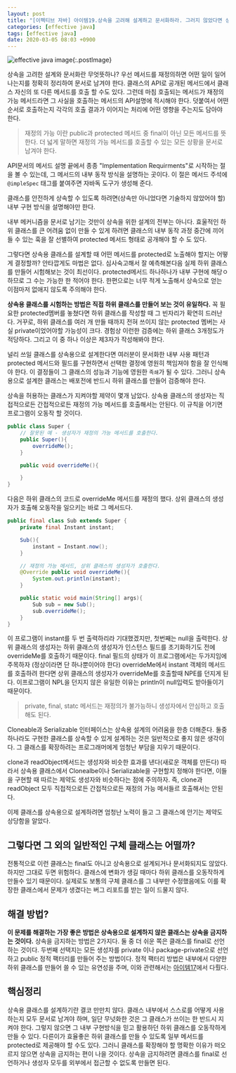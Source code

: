 ```yaml
---
layout: post
title: "[이펙티브 자바] 아이템19.상속을 고려해 설계하고 문서화하라. 그러지 않았다면 상속을 금지하라"
categories: [effective java]
tags: [effective java]
date: 2020-03-05 08:03 +0900
---
```


![effective java image](https://user-images.githubusercontent.com/28615416/75598228-81ca1c00-5add-11ea-9319-e949af4e07cd.png){:.postImage}

상속을 고려한 설계와 문서화란 무엇뜻하나?
우선 메서드를 재정의하면 어떤 일이 일어나는지를 정확히 정리하여 문서로 남겨야 한다.
클래스의 API로 공개된 메서드에서 클래스 자신의 또 다른 메서드를 호출 할 수도 있다. 그런데 마침 호출되는 메서드가 재정의 가능 메서드라면 그 사실을 호출하는 메서드의 API설명에 적시해야 한다. 덧붙여서 어떤 순서로 호출하는지 각각의 호출 결과가 이어지는 처리에 어떤 영향을 주는지도 담아야 한다.

> 재정의 가능 이란 public과 protected 메서드 중 final이 아닌 모든 메서드를 뜻한다.
> 더 넓게 말하면 재정의 가능 메서드를 호출할 수 있는 모든 상황을 문서로 남겨야 한다.

API문서의 메서드 설명 끝에서 종종 "Implementation Requirments"로 시작하는 절을 볼 수 있는데, 그 메서드의 내부 동작 방식을 설명하는 곳이다. 이 절은 메서드 주석에 `@impleSpec` 태그를 붙여주면 자바독 도구가 생성해 준다.

클래스를 안전하게 상속할 수 있도록 하려면(상속만 아니었다면 기술하지 않았어야 할) 내부 구현 방식을 설명해야만 한다.

내부 메커니즘을 문서로 남기는 것만이 상속을 위한 설계의 전부는 아니다. 효울적인 하위 클래스를 큰 어려움 없이 만들 수 있게 하려면 클래스의 내부 동작 과정 중간에 끼어들 수 있는 훅을 잘 선별하여 protected 메서드 형태로 공개해야 할 수 도 있다.

그렇다면 상속용 클래스를 설계할 때 어떤 메서드를 protected로 노출해야 할지는 어떻게 결정할까? 안타깝게도 마법은 없다. 심사숙고해서 잘 예측해본다음 실제 하위 클래스를 만들어 시험해보는 것이 최선이다. protected메서드 하나하나가 내부 구현에 해당ㅇ하므로 그 수는 가능한 한 적어야 한다. 한편으로는 너무 적게 노출해서 상속으로 얻는 이점마저 없애지 않도록 주의해야 한다.

**상속용 클래스를 시험하는 방법은 직접 하위 클래스를 만들어 보는 것이 유일하다.** 꼭 필요한 protected멤버를 놓쳤다면 하위 클래스를 작성할 때 그 빈자리가 확연히 드러난다. 거꾸로, 하위 클래스를 여러 개 만들 때까지 전혀 쓰이지 않는 protected 멤버는 사실 private이었어야할 가능성이 크다. 경험상 이런한 검증에는 하위 클래스 3개정도가 적당하다. 그리고 이 중 하나 이상은 제3자가 작성해봐야 한다.

널리 쓰일 클래스를 상속용으로 설계한다면 여러분이 문서화한 내부 사용 패턴과 protected 메서드와 필드를 구현하면서 선택한 결정에 영원히 책임져야 함을 잘 인식해야 한다. 이 결정들이 그 클래스의 성능과 기능에 영원한 `족쇄`가 될 수 있다. 그러니 상속용으로 설계한 클래스는 배포전에 반드시 하위 클래스를 만들어 검증해야 한다.

상속을 허용하는 클래스가 지켜야할 제약이 몇개 남았다. 상속용 클래스의 생성자는 직접적으로든 간접적으로든 재정의 가능 메서드를 호출해서는 안된다. 이 규칙을 어기면 프로그램이 오동작 할 것이다.

```java
public class Super {
    // 잘못된 예 - 생성자가 재정의 가능 메서드를 호출한다.
    public Super(){
        overrideMe();
    }

    public void overrideMe(){

    }
}
```

다음은 하위 클래스의 코드로 overrideMe 메서드를 재정의 했다. 상위 클래스의 생성자가 호출해 오동작을 일으키는 바로 그 메서드다.

```java
public final class Sub extends Super {
    private final Instant instant;

    Sub(){
        instant = Instant.now();
    }

    // 재정의 가능 메서드, 상위 클래스의 생성자가 호출한다.
    @Override public void overrideMe(){
        System.out.println(instant);
    }

    public static void main(String[] args){
        Sub sub = new Sub();
        sub.overrideMe();
    }
}
```

이 프로그램이 instant를 두 번 출력하리라 기대했겠지만, 첫번째는 null을 출력한다. 상위 클래스의 생성자는 하위 클래스의 생성자가 인스턴스 필드를 초기화하기도 전에 overrideMe를 호출하기 때문이다. final 필드의 상태가 이 프로그램에서는 두가지임에 주목하자 (정상이라면 단 하나뿐이어야 한다)
overrideMe에서 instant 객체의 메서드를 호출하려 한다면 상위 클래스의 생성자가 overrideMe를 호출할때 NPE를 던지게 된다. 이프로그램이 NPL을 던지지 않은 유일한 이유는 println이 null입력도 받아들이기 때문이다.

> private, final, statc 메서드는 재정의가 불가능하니 생성자에서 안심하고 호출해도 된다.

Cloneable과 Serializable 인터페이스는 상속용 설계의 어려움을 한층 더해준다. 둘중 하나라도 구현한 클래스를 상속할 수 있게 설계하는 것은 일반적으로 좋지 않은 생각이다. 그 클래스를 확장하려는 프로그래머에게 엄청난 부담을 지우기 때문이다.

clone과 readObject메서드는 생성자와 비슷한 효과를 낸다(새로운 객체를 만든다) 따라서 상속용 클래스에서 Clonealbe이나 Serializable을 구현할지 정해야 한다면, 이들을 구현할 때 따르는 제약도 생성자와 비슷하다는 점에 주의하자. 즉, clone과 readObject 모두 직접적으로든 간접적으로든 재정의 가능 메서들르 호출해서는 안된다.

이제 클래스를 상속용으로 설계하려면 엄청난 노력이 들고 그 클래스에 안기는 제약도 상당함을 알았다.

## 그렇다면 그 외의 일반적인 구체 클래스는 어떨까?

전통적으로 이런 클래스는 final도 아니고 상속용으로 설계되거나 문서화되지도 않았다. 하지만 그대로 두면 위험하다. 클래스에 변화가 생길 때마다 하위 클래스를 오동작하게 만들수 있기 때문이다. 실제로도 보통의 구체 클래스를 그 내부만 수정했음에도 이를 확장한 클래스에서 문제가 생겼다는 버그 리포트를 받는 일이 드물지 않다.

## 해결 방법?

**이 문제를 해결하는 가장 좋은 방법은 상속용으로 설계하지 않은 클래스는 상속을 금지하는 것이다.** 상속을 금지하는 방법은 2가지다. 둘 중 더 쉬운 쪽은 클래스를 final로 선언하는 것이다. 두번째 선택지는 모든 생성자를 private 이나 package-private으로 선언하고 public 정적 팩터리를 만들어 주는 방법이다. 정적 팩터리 방법은 내부에서
다양한 하위 클래스를 만들어 쓸 수 있는 유연성을 주며, 이와 관련해서는 [아이템17](/effective%20java/2020/03/01/effective-java-17.html)에서 다뤘다.

## 핵심정리

상속용 클래스를 설계하기란 결코 만만치 않다. 클래스 내부에서 스스로를 어떻게 사용하는지 모두 문서로 남겨야 하며, 일단 무넛화한 것은 그 클래스가 쓰이는 한 반드시 지켜야 한다. 그렇지 않으면 그 내부 구현방식을 믿고 활용하던 하위 클래스를 오동작하게 만들 수 있다. 다른이가 효율좋은 하위 클래스를 만들 수 있도록 일부 메서드를 protected로 제공해야 할 수도 있다. 그러니 클래스를 확장해야 할 명확한 이유가 떠오르지 않으면 상속을 금지하는 편이 나을 것이다. 상속을 금지하려면 클래스를 final로 선언하거나 생성자 모두를 외부에서 접근할 수 없도록 만들면 된다.
